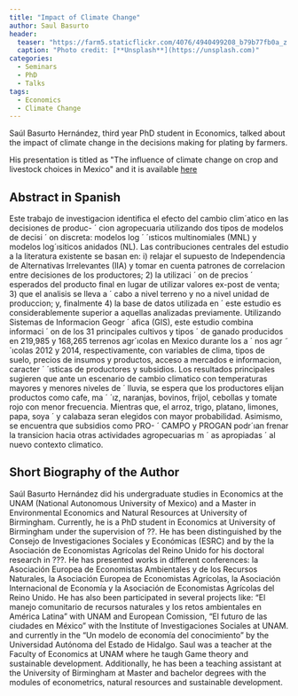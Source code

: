 ```yaml
---
title: "Impact of Climate Change"
author: Saul Basurto
header:
  teaser: "https://farm5.staticflickr.com/4076/4940499208_b79b77fb0a_z.jpg"
  caption: "Photo credit: [**Unsplash**](https://unsplash.com)"
categories:
  - Seminars
  - PhD
  - Talks
tags:
  - Economics
  - Climate Change
---
```


Saúl Basurto Hernández, third year PhD student in Economics,
talked about the impact of climate change in the decisions making for plating by farmers.

His presentation is titled as "The influence of climate change on crop and livestock choices in Mexico"
and it is available [here](https://github.com/MexicanSocietyUoB/seminars/blob/master/assets/slides/sbazurto052017/slides.pdf)


## Abstract in Spanish
Este trabajo de investigacion identifica el efecto del cambio clim´atico en las decisiones de produc- ´
cion agropecuaria utilizando dos tipos de modelos de decisi ´ on discreta: modelos log ´ ´ısticos multinomiales
(MNL) y modelos log´ısiticos anidados (NL). Las contribuciones centrales del estudio a la literatura
existente se basan en: i) relajar el supuesto de Independencia de Alternativas Irrelevantes (IIA) y tomar
en cuenta patrones de correlacion entre decisiones de los productores; 2) la utilizaci ´ on de precios ´
esperados del producto final en lugar de utilizar valores ex-post de venta; 3) que el analisis se lleva a ´
cabo a nivel terreno y no a nivel unidad de produccion; y, finalmente 4) la base de datos utilizada en ´
este estudio es considerablemente superior a aquellas analizadas previamente. Utilizando Sistemas de
Informacion Geogr ´ afica (GIS), este estudio combina informaci ´ on de los 31 principales cultivos y tipos ´
de ganado producidos en 219,985 y 168,265 terrenos agr´ıcolas en Mexico durante los a ´ nos agr ˜ ´ıcolas
2012 y 2014, respectivamente, con variables de clima, tipos de suelo, precios de insumos y productos,
acceso a mercados e informacion, caracter ´ ´ısticas de productores y subsidios. Los resultados principales
sugieren que ante un escenario de cambio climatico con temperaturas mayores y menores niveles de ´
lluvia, se espera que los productores elijan productos como cafe, ma ´ ´ız, naranjas, bovinos, frijol, cebollas
y tomate rojo con menor frecuencia. Mientras que, el arroz, trigo, platano, limones, papa, soya ´
y calabaza seran elegidos con mayor probabilidad. Asimismo, se encuentra que subsidios como PRO- ´
CAMPO y PROGAN podr´ıan frenar la transicion hacia otras actividades agropecuarias m ´ as apropiadas ´
al nuevo contexto climatico.


## Short Biography of the Author
Saúl Basurto Hernández did his undergraduate studies in Economics at the
UNAM (National Autonomous University of Mexico) and a Master in Environmental
Economics and Natural Resources at University of Birmingham. Currently,
he is a PhD student in Economics at University of Birmingham under the
supervision of ??.
He has been distinguished by the Consejo de Investigaciones Sociales y Económicas
(ESRC) and by the la Asociación de Economistas Agrícolas del Reino Unido
for his doctoral research in ???. He has presented works in different conferences:
la Asociación Europea de Economistas Ambientales y de
los Recursos Naturales, la Asociación Europea de Economistas Agrícolas, la Asociación
Internacional de Economía y la Asociación de Economistas Agrícolas del Reino Unido.
He has also been participated in several projects like:
 “El manejo comunitario de recursos naturales y los retos
ambientales en América Latina” with UNAM and European Comission,
 “El futuro de las ciudades en México” with the Institute of Investigaciones Sociales at UNAM.
 and currently in the  “Un modelo de economía del conocimiento”  by the Universidad Autónoma del Estado de Hidalgo.
 Saul was a teacher at the Faculty of Economics
 at UNAM where he taugh Game theory and sustainable development.
Additionally, he has been a teaching assistant at the University of Birmingham
at Master and bachelor degrees with the modules of econometrics, natural resources and
sustainable development.
